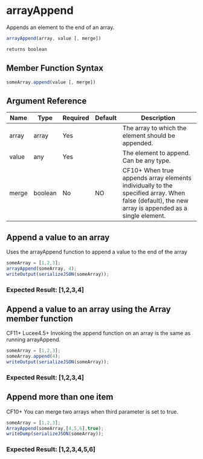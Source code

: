 # arrayAppend

Appends an element to the end of an array.

```javascript
arrayAppend(array, value [, merge])
```

```javascript
returns boolean
```

## Member Function Syntax

```javascript
someArray.append(value [, merge])
```

## Argument Reference

| Name | Type | Required | Default | Description |
| --- | --- | --- | --- | --- |
| array | array | Yes |  | The array to which the element should be appended. |
| value | any | Yes |  | The element to append. Can be any type. |
| merge | boolean | No | NO | CF10+ When true appends array elements individually to the specified array. When false (default), the new array is appended as a single element. |

## Append a value to an array

Uses the arrayAppend function to append a value to the end of the array

```javascript
someArray = [1,2,3];
arrayAppend(someArray, 4);
writeOutput(serializeJSON(someArray));
```

### Expected Result: [1,2,3,4]

## Append a value to an array using the Array member function

CF11+ Lucee4.5+ Invoking the append function on an array is the same as running arrayAppend.

```javascript
someArray = [1,2,3];
someArray.append(4);
writeOutput(serializeJSON(someArray));
```

### Expected Result: [1,2,3,4]

## Append more than one item

CF10+ You can merge two arrays when third parameter is set to true.

```javascript
someArray = [1,2,3];
ArrayAppend(someArray,[4,5,6],true);
writeDump(serializeJSON(someArray));
```

### Expected Result: [1,2,3,4,5,6]

